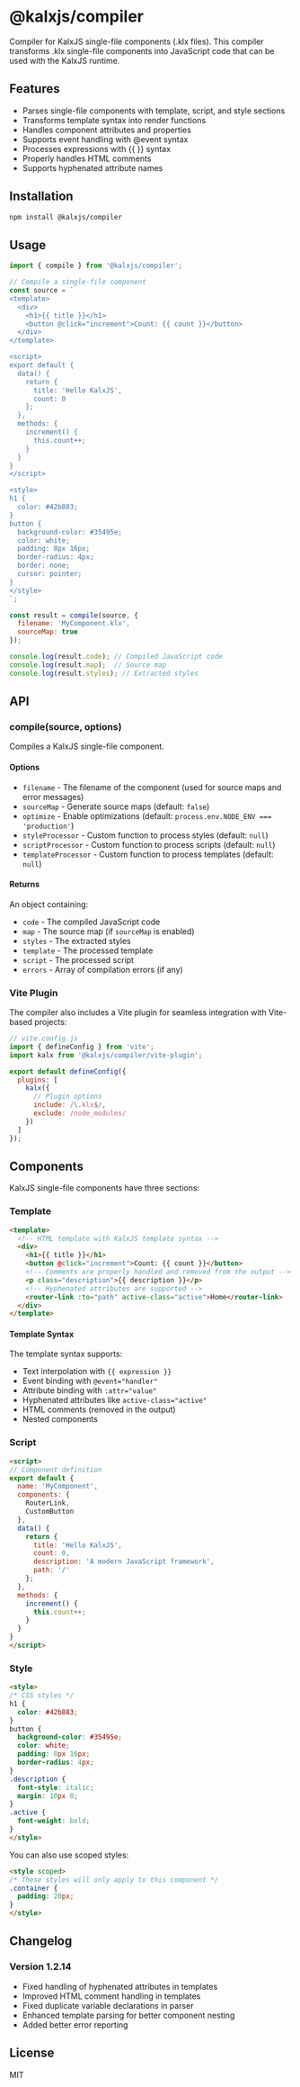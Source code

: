 # @kalxjs/compiler

Compiler for KalxJS single-file components (.klx files). This compiler transforms .klx single-file components into JavaScript code that can be used with the KalxJS runtime.

## Features

- Parses single-file components with template, script, and style sections
- Transforms template syntax into render functions
- Handles component attributes and properties
- Supports event handling with @event syntax
- Processes expressions with {{ }} syntax
- Properly handles HTML comments
- Supports hyphenated attribute names

## Installation

```bash
npm install @kalxjs/compiler
```

## Usage

```javascript
import { compile } from '@kalxjs/compiler';

// Compile a single-file component
const source = `
<template>
  <div>
    <h1>{{ title }}</h1>
    <button @click="increment">Count: {{ count }}</button>
  </div>
</template>

<script>
export default {
  data() {
    return {
      title: 'Hello KalxJS',
      count: 0
    };
  },
  methods: {
    increment() {
      this.count++;
    }
  }
}
</script>

<style>
h1 {
  color: #42b883;
}
button {
  background-color: #35495e;
  color: white;
  padding: 8px 16px;
  border-radius: 4px;
  border: none;
  cursor: pointer;
}
</style>
`;

const result = compile(source, {
  filename: 'MyComponent.klx',
  sourceMap: true
});

console.log(result.code); // Compiled JavaScript code
console.log(result.map);  // Source map
console.log(result.styles); // Extracted styles
```

## API

### compile(source, options)

Compiles a KalxJS single-file component.

#### Options

- `filename` - The filename of the component (used for source maps and error messages)
- `sourceMap` - Generate source maps (default: `false`)
- `optimize` - Enable optimizations (default: `process.env.NODE_ENV === 'production'`)
- `styleProcessor` - Custom function to process styles (default: `null`)
- `scriptProcessor` - Custom function to process scripts (default: `null`)
- `templateProcessor` - Custom function to process templates (default: `null`)

#### Returns

An object containing:

- `code` - The compiled JavaScript code
- `map` - The source map (if `sourceMap` is enabled)
- `styles` - The extracted styles
- `template` - The processed template
- `script` - The processed script
- `errors` - Array of compilation errors (if any)

### Vite Plugin

The compiler also includes a Vite plugin for seamless integration with Vite-based projects:

```javascript
// vite.config.js
import { defineConfig } from 'vite';
import kalx from '@kalxjs/compiler/vite-plugin';

export default defineConfig({
  plugins: [
    kalx({
      // Plugin options
      include: /\.klx$/,
      exclude: /node_modules/
    })
  ]
});
```

## Components

KalxJS single-file components have three sections:

### Template

```html
<template>
  <!-- HTML template with KalxJS template syntax -->
  <div>
    <h1>{{ title }}</h1>
    <button @click="increment">Count: {{ count }}</button>
    <!-- Comments are properly handled and removed from the output -->
    <p class="description">{{ description }}</p>
    <!-- Hyphenated attributes are supported -->
    <router-link :to="path" active-class="active">Home</router-link>
  </div>
</template>
```

#### Template Syntax

The template syntax supports:

- Text interpolation with `{{ expression }}`
- Event binding with `@event="handler"`
- Attribute binding with `:attr="value"`
- Hyphenated attributes like `active-class="active"`
- HTML comments (removed in the output)
- Nested components

### Script

```html
<script>
// Component definition
export default {
  name: 'MyComponent',
  components: {
    RouterLink,
    CustomButton
  },
  data() {
    return {
      title: 'Hello KalxJS',
      count: 0,
      description: 'A modern JavaScript framework',
      path: '/'
    };
  },
  methods: {
    increment() {
      this.count++;
    }
  }
}
</script>
```

### Style

```html
<style>
/* CSS styles */
h1 {
  color: #42b883;
}
button {
  background-color: #35495e;
  color: white;
  padding: 8px 16px;
  border-radius: 4px;
}
.description {
  font-style: italic;
  margin: 10px 0;
}
.active {
  font-weight: bold;
}
</style>
```

You can also use scoped styles:

```html
<style scoped>
/* These styles will only apply to this component */
.container {
  padding: 20px;
}
</style>
```

## Changelog

### Version 1.2.14
- Fixed handling of hyphenated attributes in templates
- Improved HTML comment handling in templates
- Fixed duplicate variable declarations in parser
- Enhanced template parsing for better component nesting
- Added better error reporting

## License

MIT